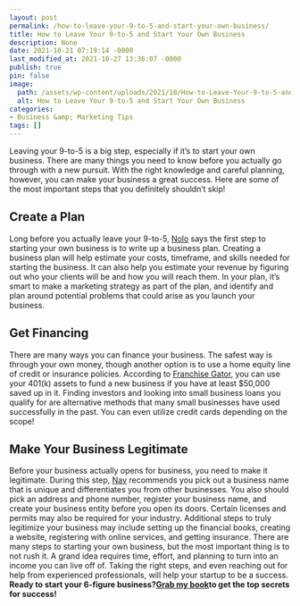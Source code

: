 ```yaml
---
layout: post
permalink: /how-to-leave-your-9-to-5-and-start-your-own-business/
title: How to Leave Your 9-to-5 and Start Your Own Business
description: None
date: 2021-10-21 07:19:14 -0000
last_modified_at: 2021-10-27 13:36:07 -0000
publish: true
pin: false
image:
  path: /assets/wp-content/uploads/2021/10/How-to-Leave-Your-9-to-5-and-Start-Your-Own-Business.jpg
  alt: How to Leave Your 9-to-5 and Start Your Own Business
categories:
- Business &amp; Marketing Tips
tags: []
---
```

Leaving your 9-to-5 is a big step, especially if it’s to start your own business. There are many things you need to know before you actually go through with a new pursuit. With the right knowledge and careful planning, however, you can make your business a great success. Here are some of the most important steps that you definitely shouldn’t skip!

## **Create a Plan**

Long before you actually leave your 9-to-5, [Nolo](https://www.nolo.com/legal-encyclopedia/need-business-plan-reasons-29758.html) says the first step to starting your own business is to write up a business plan. Creating a business plan will help estimate your costs, timeframe, and skills needed for starting the business. It can also help you estimate your revenue by figuring out who your clients will be and how you will reach them. In your plan, it’s smart to make a marketing strategy as part of the plan, and identify and plan around potential problems that could arise as you launch your business.

## **Get Financing**

There are many ways you can finance your business. The safest way is through your own money, though another option is to use a home equity line of credit or insurance policies. According to [Franchise Gator](https://go.katebagoy.com/ebook), you can use your 401(k) assets to fund a new business if you have at least $50,000 saved up in it. Finding investors and looking into small business loans you qualify for are alternative methods that many small businesses have used successfully in the past. You can even utilize credit cards depending on the scope!

## **Make Your Business Legitimate**

Before your business actually opens for business, you need to make it legitimate. During this step, [Nav](https://www.nav.com/blog/a-14-step-checklist-to-make-your-business-legit-20000/) recommends you pick out a business name that is unique and differentiates you from other businesses. You also should pick an address and phone number, register your business name, and create your business entity before you open its doors. Certain licenses and permits may also be required for your industry. Additional steps to truly legitimize your business may include setting up the financial books, creating a website, registering with online services, and getting insurance. There are many steps to starting your own business, but the most important thing is to not rush it. A grand idea requires time, effort, and planning to turn into an income you can live off of. Taking the right steps, and even reaching out for help from experienced professionals, will help your startup to be a success. **Ready to start your 6-figure business?**[**Grab my book**](https://ebook.katebagoy.com/lto)**to get the top secrets for success!**
